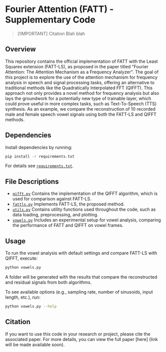 # Fourier Attention (FATT) - Supplementary Code

> [!IMPORTANT] Citation
> Blah blah

## Overview

This repository contains the official implementation of FATT with the Least Squares extension (FATT-LS), as proposed in the paper titled "Fourier Attention: The Attention Mechanism as a Frequency Analyzer". The goal of this project is to explore the use of the attention mechanism for frequency analysis in speech and signal processing tasks, offering an alternative to traditional methods like the Quadratically Interpolated FFT (QIFFT). This approach not only provides a novel method for frequency analysis but also lays the groundwork for a potentially new type of trainable layer, which could prove useful in more complex tasks, such as Text-To-Speech (TTS) synthesis. As an example, we compare the reconstruction of 10 recorded male and female speech vowel signals using both the FATT-LS and QIFFT methods.

## Dependencies

Install dependencies by running:
```bash
pip install -r requirements.txt
```
For details see [`requirements.txt`](./requirements.txt).


## File Descriptions

- [`qifft.py`](./qifft.py) Contains the implementation of the QIFFT algorithm, which is used for comparison against FATT-LS.
- [`fattls.py`](./fattls.py) Implements FATT-LS, the proposed method.
- [`utils.py`](./utils.py) Contains utility functions used throughout the code, such as data loading, preprocessing, and plotting.
- [`vowels.py`](./vowels.py) Includes an experimental setup for vowel analysis, comparing the performance of FATT and QIFFT on vowel frames.

## Usage

To run the vowel analysis with default settings and compare FATT-LS with QIFFT, execute:

```bash
python vowels.py
```
A folder will be generated with the results that compare the reconstructed and residual signals from both algorithms.

To see available options (e.g., sampling rate, number of sinusoids, input length, etc.), run:
```bash
python vowels.py --help
```

## Citation

If you want to use this code in your research or project, please cite the associated paper. For more details, you can view the full paper [here] (link will be made available soon).
